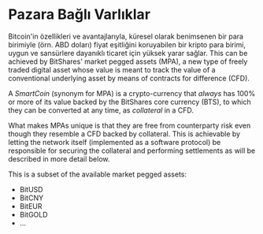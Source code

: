 # Pazara Bağlı Varlıklar

Bitcoin'in özellikleri ve avantajlarıyla, küresel olarak benimsenen bir para birimiyle (örn. ABD doları) fiyat eşitliğini koruyabilen bir kripto para birimi, uygun ve sansürlere dayanıklı ticaret için yüksek yarar sağlar. This can be achieved by BitShares' market pegged assets (MPA), a new type of freely traded digital asset whose value is meant to track the value of a conventional underlying asset by means of contracts for difference (CFD).

A *SmartCoin* (synonym for MPA) is a crypto-currency that *always* has 100% or more of its value backed by the BitShares core currency (BTS), to which they can be converted at any time, as *collateral* in a CFD.

What makes MPAs unique is that they are free from counterparty risk even though they resemble a CFD backed by collateral. This is achievable by letting the network itself (implemented as a software protocol) be responsible for securing the collateral and performing settlements as will be described in more detail below.

This is a subset of the available market pegged assets:

* BitUSD
* BitCNY
* BitEUR
* BitGOLD
* ...